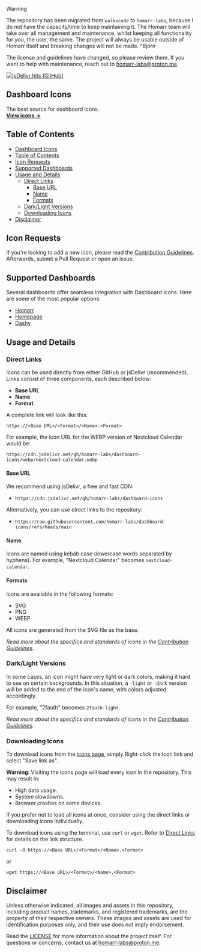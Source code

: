 > [!WARNING]
> The repository has been migrated from `walkxcode` to `homarr-labs`, because I do not have the capacity/time to keep maintaining it. The Homarr team will take over all management and maintenance, whilst keeping all functionality for you, the user, the same. The project will always be usable outside of Homarr itself and breaking changes will not be made. ^Bjorn
>
> The license and guidelines have changed, so please review them. If you want to help with maintenance, reach out to [homarr-labs@proton.me](mailto:homarr-labs@proton.me).

[![jsDelivr hits (GitHub)](https://img.shields.io/jsdelivr/gh/hy/homarr-labs/dashboard-icons?style=flat-square&color=%23A020F0)](https://www.jsdelivr.com/package/gh/homarr-labs/dashboard-icons)

## Dashboard Icons

The best source for dashboard icons.<br />
[**View icons →**](ICONS.md)

## Table of Contents
- [Dashboard Icons](#dashboard-icons)
- [Table of Contents](#table-of-contents)
- [Icon Requests](#icon-requests)
- [Supported Dashboards](#supported-dashboards)
- [Usage and Details](#usage-and-details)
  - [Direct Links](#direct-links)
    - [Base URL](#base-url)
    - [Name](#name)
    - [Formats](#formats)
  - [Dark/Light Versions](#darklight-versions)
  - [Downloading Icons](#downloading-icons)
- [Disclaimer](#disclaimer)

## Icon Requests

If you're looking to add a new icon, please read the [Contribution Guidelines](CONTRIBUTING.md). Afterwards, submit a Pull Request or open an issue.

## Supported Dashboards

Several dashboards offer seamless integration with Dashboard Icons. Here are some of the most popular options:

- [Homarr](https://github.com/ajnart/homarr)
- [Homepage](https://github.com/gethomepage/homepage)
- [Dashy](https://github.com/Lissy93/dashy)

## Usage and Details

### Direct Links

Icons can be used directly from either GitHub or jsDelivr (recommended). Links consist of three components, each described below:

- **Base URL**
- **Name**
- **Format**

A complete link will look like this:

    https://<Base URL>/<Format>/<Name>.<Format>

For example, the icon URL for the WEBP version of Nextcloud Calendar would be:

    https://cdn.jsdelivr.net/gh/homarr-labs/dashboard-icons/webp/nextcloud-calendar.webp

#### Base URL

We recommend using jsDelivr, a free and fast CDN:

- `https://cdn.jsdelivr.net/gh/homarr-labs/dashboard-icons`

Alternatively, you can use direct links to the repository:

- `https://raw.githubusercontent.com/homarr-labs/dashboard-icons/refs/heads/main`

#### Name

Icons are named using kebab case (lowercase words separated by hyphens). For example, "Nextcloud Calendar" becomes `nextcloud-calendar`.

#### Formats

Icons are available in the following formats:

- SVG
- PNG
- WEBP

All icons are generated from the SVG file as the base.

*Read more about the specifics and standards of icons in the [Contribution Guidelines](CONTRIBUTING.md).*

### Dark/Light Versions

In some cases, an icon might have very light or dark colors, making it hard to see on certain backgrounds. In this situation, a `-light` or `-dark` version will be added to the end of the icon's name, with colors adjusted accordingly.

For example, "2fauth" becomes `2fauth-light`.

*Read more about the specifics and standards of icons in the [Contribution Guidelines](CONTRIBUTING.md).*

### Downloading Icons

To download icons from the [icons page](ICONS.md), simply Right-click the icon link and select "Save link as".

**Warning**: Visiting the icons page will load every icon in the repository. This may result in:

- High data usage.
- System slowdowns.
- Browser crashes on some devices.

If you prefer not to load all icons at once, consider using the direct links or downloading icons individually.

To download icons using the terminal, use `curl` or `wget`. Refer to [Direct Links](#direct-links) for details on the link structure.

    curl -O https://<Base URL>/<Format>/<Name>.<Format>

or

    wget https://<Base URL>/<Format>/<Name>.<Format>

## Disclaimer

Unless otherwise indicated, all images and assets in this repository, including product names, trademarks, and registered trademarks, are the property of their respective owners. These images and assets are used for identification purposes only, and their use does not imply endorsement.

Read the [LICENSE](LICENSE) for more information about the project itself. For questions or concerns, contact us at [homarr-labs@proton.me](mailto:homarr-labs@proton.me).
